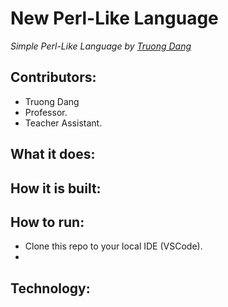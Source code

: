 # New Perl-Like Language
*Simple Perl-Like Language by [Truong Dang](https://youtu.be/WhOarQhY8FI)*

## Contributors:
- Truong Dang
- Professor. 
- Teacher Assistant.

## What it does:

## How it is built:

## How to run:
- Clone this repo to your local IDE (VSCode).
- 

## Technology: 
